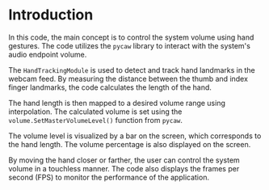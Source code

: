 # Introduction
In this code, the main concept is to control the system volume using hand gestures. The code utilizes the `pycaw` library to interact with the system's audio endpoint volume. 

The `HandTrackingModule` is used to detect and track hand landmarks in the webcam feed. By measuring the distance between the thumb and index finger landmarks, the code calculates the length of the hand. 

The hand length is then mapped to a desired volume range using interpolation. The calculated volume is set using the `volume.SetMasterVolumeLevel()` function from `pycaw`. 

The volume level is visualized by a bar on the screen, which corresponds to the hand length. The volume percentage is also displayed on the screen. 

By moving the hand closer or farther, the user can control the system volume in a touchless manner. The code also displays the frames per second (FPS) to monitor the performance of the application.
